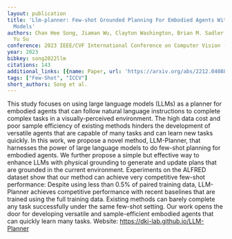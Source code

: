 ```yaml
---
layout: publication
title: 'Llm-planner: Few-shot Grounded Planning For Embodied Agents With Large Language
  Models'
authors: Chan Hee Song, Jiaman Wu, Clayton Washington, Brian M. Sadler, Wei-lun Chao,
  Yu Su
conference: 2023 IEEE/CVF International Conference on Computer Vision (ICCV)
year: 2023
bibkey: song2022llm
citations: 143
additional_links: [{name: Paper, url: 'https://arxiv.org/abs/2212.04088'}]
tags: ["Few-Shot", "ICCV"]
short_authors: Song et al.
---
```

This study focuses on using large language models (LLMs) as a planner for
embodied agents that can follow natural language instructions to complete
complex tasks in a visually-perceived environment. The high data cost and poor
sample efficiency of existing methods hinders the development of versatile
agents that are capable of many tasks and can learn new tasks quickly. In this
work, we propose a novel method, LLM-Planner, that harnesses the power of large
language models to do few-shot planning for embodied agents. We further propose
a simple but effective way to enhance LLMs with physical grounding to generate
and update plans that are grounded in the current environment. Experiments on
the ALFRED dataset show that our method can achieve very competitive few-shot
performance: Despite using less than 0.5% of paired training data, LLM-Planner
achieves competitive performance with recent baselines that are trained using
the full training data. Existing methods can barely complete any task
successfully under the same few-shot setting. Our work opens the door for
developing versatile and sample-efficient embodied agents that can quickly
learn many tasks. Website: https://dki-lab.github.io/LLM-Planner